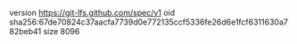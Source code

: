 version https://git-lfs.github.com/spec/v1
oid sha256:67de70824c37aacfa7739d0e772135ccf5336fe26d6e1fcf6311630a782beb41
size 8096
